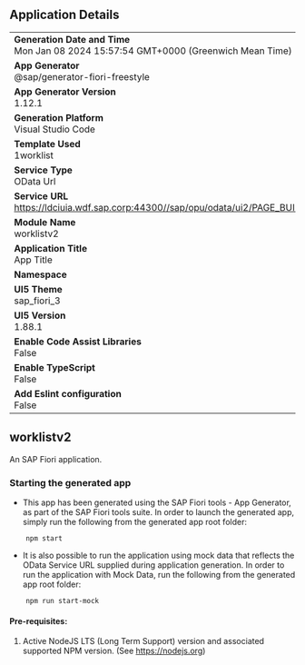 ## Application Details
|               |
| ------------- |
|**Generation Date and Time**<br>Mon Jan 08 2024 15:57:54 GMT+0000 (Greenwich Mean Time)|
|**App Generator**<br>@sap/generator-fiori-freestyle|
|**App Generator Version**<br>1.12.1|
|**Generation Platform**<br>Visual Studio Code|
|**Template Used**<br>1worklist|
|**Service Type**<br>OData Url|
|**Service URL**<br>https://ldciuia.wdf.sap.corp:44300//sap/opu/odata/ui2/PAGE_BUILDER_PERS
|**Module Name**<br>worklistv2|
|**Application Title**<br>App Title|
|**Namespace**<br>|
|**UI5 Theme**<br>sap_fiori_3|
|**UI5 Version**<br>1.88.1|
|**Enable Code Assist Libraries**<br>False|
|**Enable TypeScript**<br>False|
|**Add Eslint configuration**<br>False|

## worklistv2

An SAP Fiori application.

### Starting the generated app

-   This app has been generated using the SAP Fiori tools - App Generator, as part of the SAP Fiori tools suite.  In order to launch the generated app, simply run the following from the generated app root folder:

```
    npm start
```

- It is also possible to run the application using mock data that reflects the OData Service URL supplied during application generation.  In order to run the application with Mock Data, run the following from the generated app root folder:

```
    npm run start-mock
```

#### Pre-requisites:

1. Active NodeJS LTS (Long Term Support) version and associated supported NPM version.  (See https://nodejs.org)


